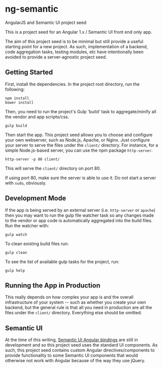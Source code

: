 ng-semantic
===========
AngularJS and Semantic UI project seed

This is a project seed for an Angular 1.x / Semantic UI front end only app.

The aim of this project seed is to be minimal but still provide a useful starting point for a new project. As such, implementation of a backend, code aggregation tasks, testing modules, etc have intentionally been avoided to provide a server-agnostic project seed.

Getting Started
---------------
First, install the dependencies. In the project root directory, run the following:

	npm install
	bower install

Then, you need to run the project's Gulp 'build' task to aggregate/minify all the vendor and app scripts/css.

	gulp build

Then start the app. This project seed allows you to choose and configure your own webserver, such as Node.js, Apache, or Nginx. Just configure your server to serve the files under the `client/` directory. For instance, for a simple Node.js-based server, you can use the npm package `http-server`.

	http-server -p 80 client/

This will serve the `client/` directory on port 80.

If using port 80, make sure the server is able to use it. Do not start a server with `sudo`, obviously.

Development Mode
----------------
If the app is being served by an external server (i.e. `http-server` or `apache`) then you may want to run the gulp file watcher task so any changes made to the vendor or app code is automatically aggregated into the build files. Run the watcher with:

	gulp watch

To clean existing build files run:

	gulp clean

To see the list of available gulp tasks for the project, run:

	gulp help

Running the App in Production
-----------------------------
This really depends on how complex your app is and the overall infrastructure of your system -- such as whether you create your own backend, but the general rule is that all you need in production are all the files under the `client/` directory. Everything else should be omitted.

Semantic UI
-----------
At the time of this writing, [Semantic UI Angular bindings](http://semantic-ui.com/introduction/integrations.html) are still in development and so this project seed uses the standard UI components. As such, this project seed contains custom Angular directives/components to provide functionality to some Semantic UI components that would otherwise not work with Angular because of the way they use jQuery.
